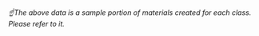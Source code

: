 <i>

☝️The above data is a sample portion of materials created for each class. Please refer to it.

 
</i>
